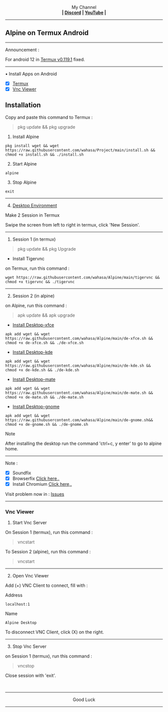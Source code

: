 
<p align="center">My Channel</br><b>
| <a href="https://discord.gg/GCehyym">Discord</a> | <a href="https://youtube.com/channel/UC3sLb7eZCu72iv3G1yUhUHQ">YouTube</a> |</b></p>

---
## Alpine on Termux Android

---
Announcement :

For android 12 in [Termux v0.119.1](https://apkcombo.com/termux/com.termux/) fixed.

---
• Install Apps on Android
- [x] [Termux](https://github.com/termux/termux-app/releases)
- [x] [Vnc Viewer](https://play.google.com/store/apps/details?id=com.realvnc.viewer.android)

## Installation

Copy and paste this command to Termux :
> pkg update && pkg upgrade

1. Install Alpine
```
pkg install wget && wget https://raw.githubusercontent.com/wahasa/Project/main/install.sh && chmod +x install.sh && ./install.sh
```

2. Start Alpine
```
alpine
```

3. Stop Alpine
```
exit
```

---
4. [Desktop Environment](https://github.com/wahasa/Alpine/issues/2)

Make 2 Session in Termux

Swipe the screen from left to right in termux, click 'New Session'.

---
1. Session 1 (in termux)
> pkg update && pkg Upgrade

* Install Tigervnc

on Termux, run this command :
```
wget https://raw.githubusercontent.com/wahasa/Alpine/main/tigervnc && chmod +x tigervnc && ./tigervnc
```

---
2. Session 2 (in alpine)

on Alpine, run this command :
> apk update && apk upgrade

- [Install Desktop-xfce](https://youtu.be/KjrNB2WG6l8)
```
apk add wget && wget https://raw.githubusercontent.com/wahasa/Alpine/main/de-xfce.sh && chmod +x de-xfce.sh && ./de-xfce.sh
```

- [Install Desktop-kde](https://youtu.be/MLa_uA3CIgE)
```
apk add wget && wget https://raw.githubusercontent.com/wahasa/Alpine/main/de-kde.sh && chmod +x de-kde.sh && ./de-kde.sh
```

- [Install Desktop-mate](https://youtu.be/1-FIP9eerfU)
```
apk add wget && wget https://raw.githubusercontent.com/wahasa/Alpine/main/de-mate.sh && chmod +x de-mate.sh && ./de-mate.sh
```

- [Install Desktop-gnome](https://youtu.be/1mVlZ4UFQLo)

```
apk add wget && wget https://raw.githubusercontent.com/wahasa/Alpine/main/de-gnome.sh&& chmod +x de-gnome.sh && ./de-gnome.sh
```

Note

After installing the desktop run the command 'ctrl+c, y enter' to go to alpine home.

---
Note :
- [x] Soundfix
- [x] Browserfix [Click here,.](https://github.com/wahasa/Alpine/issues/1#issuecomment-1283386128)
- [x] Install Chromium [Click here,.](https://github.com/wahasa/Alpine/issues/1#issuecomment-1288258119)

Visit problem now in : [Issues](https://github.com/wahasa/Alpine/issues)

---
### Vnc Viewer 
1. Start Vnc Server

On Session 1 (termux), run this command :

> vncstart

To Session 2 (alpine), run this command :

> vncstart

---
2. Open Vnc Viewer

Add (+) VNC Client to connect, fill with :

Address
```
localhost:1
```

Name
```
Alpine Desktop
```

To disconnect VNC Client, click (X) on the right.

---
3. Stop Vnc Server

on Session 1 (termux), run this command :

> vncstop

Close session with 'exit'.

</br>

---
<p align="center">Good Luck</p>

---

